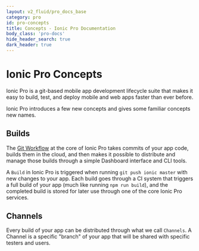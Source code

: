 ```yaml
---
layout: v2_fluid/pro_docs_base
category: pro
id: pro-concepts
title: Concepts - Ionic Pro Documentation
body_class: 'pro-docs'
hide_header_search: true
dark_header: true
---
```


# Ionic Pro Concepts

Ionic Pro is a git-based mobile app development lifecycle suite that makes it easy to build, test, and deploy mobile and web apps faster than ever before.

Ionic Pro introduces a few new concepts and gives some familiar concepts new names.

## Builds

The [Git Workflow](/docs/pro/git.html) at the core of Ionic Pro takes commits of your app code, builds them in the cloud, and then makes it possible to distribute and manage those builds through a simple Dashboard interface and CLI tools.

A `Build` in Ionic Pro is triggered when running `git push ionic master` with new changes to your app. Each build goes through a CI system that triggers a full build of your app (much like running `npm run build`), and the completed build is stored for later use through one of the core Ionic Pro services.

## Channels

Every build of your app can be distributed through what we call `Channels`. A Channel is a specific "branch" of your app that will be shared with specific testers and users.
